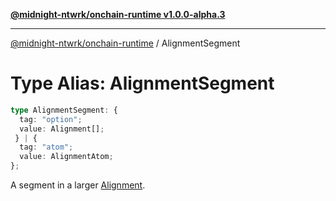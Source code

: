 [**@midnight-ntwrk/onchain-runtime v1.0.0-alpha.3**](../README.md)

***

[@midnight-ntwrk/onchain-runtime](../globals.md) / AlignmentSegment

# Type Alias: AlignmentSegment

```ts
type AlignmentSegment: {
  tag: "option";
  value: Alignment[];
 } | {
  tag: "atom";
  value: AlignmentAtom;
};
```

A segment in a larger [Alignment](Alignment.md).
